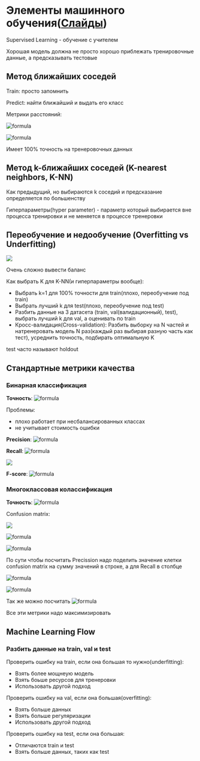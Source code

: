 # Элементы машинного обучения([Слайды](https://www.dropbox.com/s/h1r9iju8i1c1gyp/Lecture%202%20-%20Machine%20Learning%20-%20annotated.pptx?dl=0))

Supervised Learning - обучение с учителем

Хорошая модель должна не просто хорошо приблежать тренировочные данные, а предсказывать тестовые

## Метод ближайших соседей

Train: просто запомнить

Predict: найти ближайший и выдать его класс

Метрики расстояний:

![formula](<https://render.githubusercontent.com/render/math?math=L_2=\sqrt{\sum_{i}{(v_i-u_i)^2}}>)

![formula](https://render.githubusercontent.com/render/math?math=L_1=\sum_{i}{|v_i-u_i|})

Имеет 100% точность на тренеровочных данных

## Метод k-ближайших соседей (K-nearest neighbors, K-NN)

Как предыдущий, но выбираются k соседий и предсказание определяется по большенству

Гиперпараметры(hyper parameter) - параметр который выбирается вне процесса тренировки и не меняется в процессе тренеровки

## Переобучение и недообучение (Overfitting vs Underfitting)

![](images/2020-09-24-15-08-39.png)

Очень сложно вывести баланс

Как выбрать K для K-NN(и гиперпараметры вообще):

- Выбрать k=1 для 100% точности для train(плохо, переобучение под train)
- Выбрать лучший k для test(плохо, переобучение под test)
- Разбить данные на 3 датасета (train, val(валидационный), test), выбрать лучший k для val, а оценивать по train
- Кросс-валидация(Cross-validation): Разбить выборку на N частей и натренеровать модель N раз(каждый раз выбирая разную часть как тест), усреднить точность, подбирать оптимальную K

test часто называют holdout

## Стандартные метрики качества

### Бинарная классификация

**Точность**:
![formula](https://render.githubusercontent.com/render/math?math=Accuracy=\frac{correct}{total})

Проблемы:

- плохо работает при несбалансированных классах
- не учитывает стоимость ошибки

**Precision**:
![formula](https://render.githubusercontent.com/render/math?math=Precision=\frac{TP}{TP%2BFP})

**Recall**:
![formula](https://render.githubusercontent.com/render/math?math=Recall=\frac{TP}{TP%2BFN})

![](images/2020-09-24-15-35-02.png)

**F-score**:
![formula](<https://render.githubusercontent.com/render/math?math=F_1=\frac{2}{\frac{1}{precision}%2B\frac{1}{recall}}=\frac{2*(precision*recall)}{precision%2Brecall}>)

### Многоклассовая колассификация

**Точность**:
![formula](https://render.githubusercontent.com/render/math?math=Accuracy=\frac{correct}{total})

Confusion matrix:

![](images/2020-09-24-15-41-56.png)

![formula](https://render.githubusercontent.com/render/math?math=Precision_c=\frac{A_{c,c}}{\sum_{i=1}^{n}{A_{c,i}}})

![formula](https://render.githubusercontent.com/render/math?math=Recall_c=\frac{A_{c,c}}{\sum_{i=1}^{n}{A_{i,c}}})

По сути чтобы посчитать Precission надо поделить значение клетки confusion matrix на сумму значений в строке, а для Recall в столбце

![formula](https://render.githubusercontent.com/render/math?math=Precision=\frac{\sum_{c=1}^{n}{P_c}}{n})

![formula](https://render.githubusercontent.com/render/math?math=Recall=\frac{\sum_{c=1}^{n}{R_c}}{n})

Так же можно посчитать ![formula](https://render.githubusercontent.com/render/math?math=F_1)

Все эти метрики надо максимизировать

## Machine Learning Flow

### Разбить данные на train, val и test

Проверить ошибку на train, если она большая то нужно(underfitting):

- Взять более мощнеую модель
- Взять боьше ресурсов для тренеровки
- Использовать другой подход

Проверить ошибку на val, если она большая(overfitting):

- Взять больше данных
- Взять больше регуляризации
- Использовать другой подход

Проверить ошибку на test, если она большая:

- Отличаются train и test
- Взять больше данных, таких как test
